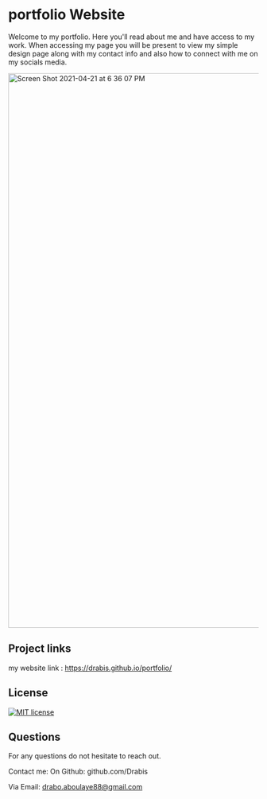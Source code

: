 # portfolio Website

Welcome to my portfolio. Here you'll read about me and have access to my work. When accessing my page you will be present to view my simple design page along with my contact info and also how to connect with me on my socials media. 

<img width="1115" alt="Screen Shot 2021-04-21 at 6 36 07 PM" src="https://user-images.githubusercontent.com/76567790/115631000-ff00b380-a2d2-11eb-8f47-cffaa9297b73.png">

## Project links
my website link :  https://drabis.github.io/portfolio/

## License
  [![MIT license](https://img.shields.io/badge/License-MIT-blue.svg)](https://lbesson.mit-license.org/)
  
  ## Questions
  For any questions do not hesitate to reach out. 

  Contact me:
  On Github: github.com/Drabis 

  Via Email: drabo.aboulaye88@gmail.com


